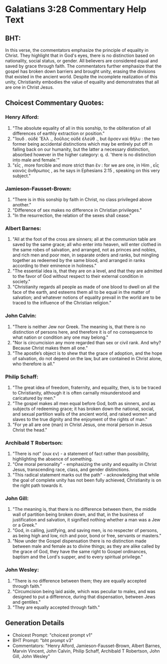 # Galatians 3:28 Commentary Help Text

## BHT:
In this verse, the commentators emphasize the principle of equality in Christ. They highlight that in God's eyes, there is no distinction based on nationality, social status, or gender. All believers are considered equal and saved by grace through faith. The commentators further emphasize that the gospel has broken down barriers and brought unity, erasing the divisions that existed in the ancient world. Despite the incomplete realization of this unity, Christianity embodies the value of equality and demonstrates that all are one in Christ Jesus.

## Choicest Commentary Quotes:
### Henry Alford:
1. "The absolute equality of all in this sonship, to the obliteration of all differences of earthly extraction or position."
2. "Ἰουδ .  οὐδὲ Ἕλλ ., δοῦλος  οὐδὲ ἐλεύθ ., but ἄρσεν  καὶ θῆλυ : the two former being accidental distinctions which may be entirely put off in falling back on our humanity, but the latter a necessary distinction, absorbed however in the higher category: q. d. 'there is no distinction into male and female.'"
3. "εἷς , more forcible and more strict than ἕν : for we are one,  in Him , εἷς καινὸς ἄνθρωπος , as he says in Ephesians 2:15 , speaking on this very subject."

### Jamieson-Fausset-Brown:
1. "There is in this sonship by faith in Christ, no class privileged above another."
2. "Difference of sex makes no difference in Christian privileges."
3. "In the resurrection, the relation of the sexes shall cease."

### Albert Barnes:
1. "All at the foot of the cross are sinners; all at the communion table are saved by the same grace; all who enter into heaven, will enter clothed in the same robes of salvation, and arranged, not as princes and nobles, and rich men and poor men, in separate orders and ranks, but mingling together as redeemed by the same blood, and arranged in ranks according to their eminence in holiness."
2. "The essential idea is, that they are on a level, and that they are admitted to the favor of God without respect to their external condition in society."
3. "Christianity regards all people as made of one blood to dwell on all the face of the earth, and esteems them all to be equal in the matter of salvation; and whatever notions of equality prevail in the world are to be traced to the influence of the Christian religion."

### John Calvin:
1. "There is neither Jew nor Greek. The meaning is, that there is no distinction of persons here, and therefore it is of no consequence to what nation or condition any one may belong."
2. "Nor is circumcision any more regarded than sex or civil rank. And why? Because Christ makes them all one."
3. "The apostle’s object is to shew that the grace of adoption, and the hope of salvation, do not depend on the law, but are contained in Christ alone, who therefore is all."

### Philip Schaff:
1. "The great idea of freedom, fraternity, and equality, then, is to be traced to Christianity, although it is often carnally misunderstood and caricatured by men."
2. "The gospel makes all men equal before God, both as sinners, and as subjects of redeeming grace; it has broken down the national, social, and sexual partition walls of the ancient world, and raised women and slaves to the true dignity and the enjoyment of the rights of man."
3. "For ye all are one (man) in Christ Jesus, one moral person in Jesus Christ the head."

### Archibald T Robertson:
1. "There is not" (ουκ εν) - a statement of fact rather than possibility, highlighting the absence of something.
2. "One moral personality" - emphasizing the unity and equality in Christ Jesus, transcending race, class, and gender distinctions.
3. "This radical statement marks out the path" - acknowledging that while the goal of complete unity has not been fully achieved, Christianity is on the right path towards it.

### John Gill:
1. "The meaning is, that there is no difference between them, the middle wall of partition being broken down, and that, in the business of justification and salvation, it signified nothing whether a man was a Jew or a Greek."
2. "God, in calling, justifying, and saving men, is no respecter of persons, as being high and low, rich and poor, bond or free, servants or masters."
3. "Now under the Gospel dispensation there is no distinction made between male and female as to divine things; as they are alike called by the grace of God, they have the same right to Gospel ordinances, baptism and the Lord's supper, and to every spiritual privilege."

### John Wesley:
1. "There is no difference between them; they are equally accepted through faith."
2. "Circumcision being laid aside, which was peculiar to males, and was designed to put a difference, during that dispensation, between Jews and gentiles."
3. "They are equally accepted through faith."


## Generation Details
- Choicest Prompt: "choicest prompt v1"
- BHT Prompt: "bht prompt v3"
- Commentators: "Henry Alford, Jamieson-Fausset-Brown, Albert Barnes, Marvin Vincent, John Calvin, Philip Schaff, Archibald T Robertson, John Gill, John Wesley"
